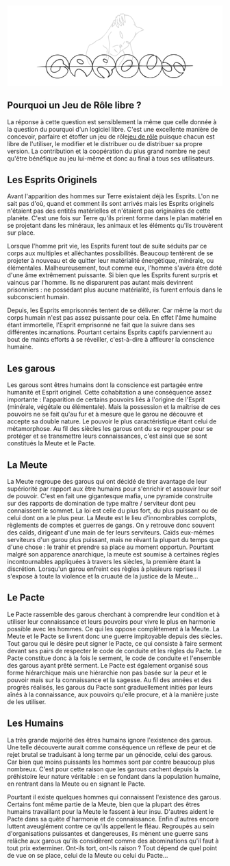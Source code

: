 ![Garous](https://raw.githubusercontent.com/raphiki/garous/master/images/header.png  "Garous")

## Pourquoi un Jeu de Rôle libre ?

La réponse à cette question est sensiblement la même que celle donnée à la question du pourquoi d'un logiciel libre. C'est une excellente manière de concevoir, parfaire et étoffer un jeu de rôle[jeu de rôle](https://fr.wikipedia.org/wiki/Jeu_de_r%C3%B4le)  puisque chacun est libre de l'utiliser, le modifier et le distribuer ou de distribuer sa propre version. La contribution et la coopération du plus grand nombre ne peut qu'être bénéfique au jeu lui-même et donc au final à tous ses utilisateurs.

## Les Esprits Originels

Avant l'apparition des hommes sur Terre existaient déjà les Esprits. L'on ne sait pas d'où, quand et comment ils sont arrivés mais les Esprits originels n'étaient pas des entités matérielles et n'étaient pas originaires de cette planète. C'est une fois sur Terre qu'ils prirent forme dans le plan matériel en se projetant dans les minéraux, les animaux et les éléments qu'ils trouvèrent sur place.

Lorsque l'homme prit vie, les Esprits furent tout de suite séduits par ce corps aux multiples et alléchantes possibilités. Beaucoup tentèrent de se projeter à nouveau et de quitter leur matérialité énergétique, minérale, ou élémentales. Malheureusement, tout comme eux, l'homme s'avéra être doté d'une âme extrêmement puissante. Si bien que les Esprits furent surpris et vaincus par l'homme. Ils ne disparurent pas autant mais devinrent prisonniers : ne possédant plus aucune matérialité, ils furent enfouis dans le subconscient humain.

Depuis, les Esprits emprisonnés tentent de se délivrer. Car même la mort du corps humain n'est pas assez puissante pour cela. En effet l'âme humaine étant immortelle, l'Esprit emprisonné ne fait que la suivre dans ses différentes incarnations. Pourtant certains Esprits captifs parviennent au bout de maints efforts à se réveiller, c'est-à-dire à affleurer la conscience humaine.

## Les garous

Les garous sont êtres humains dont la conscience est partagée entre humanité et Esprit originel. Cette cohabitation a une conséquence assez importante : l'apparition de certains pouvoirs liés à l'origine de l'Esprit (minérale, végétale ou élémentale). Mais la possession et la maîtrise de ces pouvoirs ne se fait qu'au fur et à mesure que le garou ne découvre et accepte sa double nature. Le pouvoir le plus caractéristique étant celui de métamorphose. Au fil des siècles les garous ont du se regrouper pour se protéger et se transmettre leurs connaissances, c'est ainsi que se sont constitués la Meute et le Pacte.

## La Meute

La Meute regroupe des garous qui ont décidé de tirer avantage de leur supériorité par rapport aux être humains pour s'enrichir et assouvir leur soif de pouvoir. C'est en fait une gigantesque mafia, une pyramide construite sur des rapports de domination de type maître / serviteur dont peu connaissent le sommet. La loi est celle du plus fort, du plus puissant ou de celui dont on a le plus peur. La Meute est le lieu d'innombrables complots, règlements de comptes et guerres de gangs. On y retrouve donc souvent des caïds, dirigeant d'une main de fer leurs serviteurs. Caïds eux-mêmes serviteurs d'un garou plus puissant, mais ne rêvant la plupart du temps que d'une chose : le trahir et prendre sa place au moment opportun. Pourtant malgré son apparence anarchique, la meute est soumise à certaines règles incontournables appliquées à travers les siècles, la première étant la discrétion. Lorsqu'un garou enfreint ces règles à plusieurs reprises il s'expose à toute la violence et la cruauté de la justice de la Meute...

## Le Pacte

Le Pacte rassemble des garous cherchant à comprendre leur condition et à utiliser leur connaissance et leurs pouvoirs pour vivre le plus en harmonie possible avec les hommes. Ce qui les oppose complètement à la Meute. La Meute et le Pacte se livrent donc une guerre impitoyable depuis des siècles. Tout garou qui le désire peut signer le Pacte, ce qui consiste à faire serment devant ses pairs de respecter le code de conduite et les règles du Pacte. Le Pacte constitue donc à la fois le serment, le code de conduite et l'ensemble des garous ayant prêté serment. Le Pacte est également organisé sous forme hiérarchique mais une hiérarchie non pas basée sur la peur et le pouvoir mais sur la connaissance et la sagesse. Au fil des années et des progrès réalisés, les garous du Pacte sont graduellement initiés par leurs aînés à la connaissance, aux pouvoirs qu'elle procure, et à la manière juste de les utiliser.

## Les Humains

La très grande majorité des êtres humains ignore l'existence des garous. Une telle découverte aurait comme conséquence un réflexe de peur et de rejet brutal se traduisant à long terme par un génocide, celui des garous. Car bien que moins puissants les hommes sont par contre beaucoup plus nombreux. C'est pour cette raison que les garous cachent depuis la préhistoire leur nature véritable : en se fondant dans la population humaine, en rentrant dans la Meute ou en signant le Pacte.

Pourtant il existe quelques hommes qui connaissent l'existence des garous. Certains font même partie de la Meute, bien que la plupart des êtres humains travaillant pour la Meute le fassent à leur insu. D'autres aident le Pacte dans sa quête d'harmonie et de connaissance. Enfin d'autres encore luttent aveuglément contre ce qu'ils appellent le fléau. Regroupés au sein d'organisations puissantes et dangereuses, ils mènent une guerre sans relâche aux garous qu'ils considèrent comme des abominations qu'il faut à tout prix exterminer. Ont-ils tort, ont-ils raison ? Tout dépend de quel point de vue on se place, celui de la Meute ou celui du Pacte...


